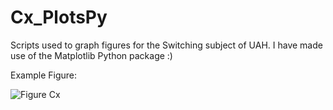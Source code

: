 # Cx_PlotsPy

Scripts used to graph figures for the Switching subject of UAH. I have made use of the Matplotlib Python package :) 


Example Figure:

![Figure Cx](https://i.ibb.co/9trkMQG/parte-1-retardo.png)

